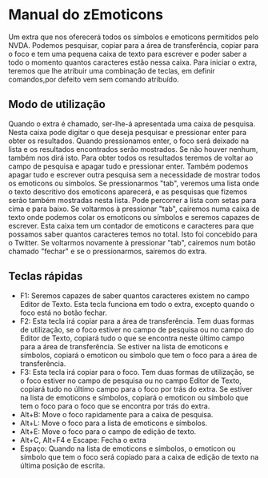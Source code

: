 # Manual do zEmoticons
Um extra que nos oferecerá todos os símbolos e emoticons permitidos pelo NVDA.
Podemos pesquisar, copiar para a área de transferência, copiar para o foco e tem uma pequena caixa de texto para escrever e poder saber a todo o momento quantos caracteres estão nessa caixa.
Para iniciar o extra, teremos que lhe atribuir uma combinação de teclas, em definir comandos,por defeito vem sem comando atribuído.
## Modo de utilização
Quando o extra é chamado, ser-lhe-á apresentada uma caixa de pesquisa.
Nesta caixa pode digitar o que deseja pesquisar e pressionar enter para obter os resultados.
Quando pressionamos enter, o foco será deixado na lista e os resultados encontrados serão mostrados. Se não houver nenhum, também nos dirá isto.
Para obter todos os resultados teremos de voltar ao campo de pesquisa e apagar tudo e pressionar enter. Também podemos apagar tudo e escrever outra pesquisa sem a necessidade de mostrar todos os emoticons ou símbolos.
Se pressionarmos \"tab\", veremos uma lista onde o texto descritivo dos emoticons aparecerá, e as pesquisas que fizemos serão também mostradas nesta lista.
Pode percorrer a lista com setas para cima e para baixo.
Se voltarmos à pressionar \"tab\", cairemos numa caixa de texto onde podemos colar os emoticons ou símbolos e seremos capazes de escrever. Esta caixa tem um contador de emoticons e caracteres para que possamos saber quantos caracteres temos no total. Isto foi concebido para o Twitter.
Se voltarmos novamente à pressionar \"tab\", cairemos num botão chamado \"fechar\" e se o pressionarmos, sairemos do extra.
## Teclas rápidas
* F1: Seremos capazes de saber quantos caracteres existem no campo Editor de Texto.
Esta tecla funciona em todo o extra, excepto quando o foco está no botão fechar.
* F2: Esta tecla irá copiar para a área de transferência.
Tem duas formas de utilização, se o foco estiver no campo de pesquisa ou no campo do Editor de Texto, copiará tudo o que se encontra neste último campo para a área de transferência.
Se estiver na lista de emoticons e símbolos, copiará o emoticon ou símbolo que tem o foco para a área de transferência.
* F3: Esta tecla irá copiar para o foco.
Tem duas formas de utilização, se o foco estiver no campo de pesquisa ou no campo Editor de Texto, copiará tudo no último campo para o foco por trás do extra.
Se estiver na lista de emoticons e símbolos, copiará o emoticon ou símbolo que tem o foco para o foco que se encontra por trás do extra.
* Alt+B: Move o foco rapidamente para a caixa de pesquisa.
* Alt+L: Move o foco para a lista de emoticons e símbolos.
* Alt+E: Move o foco para o campo de edição de texto.
* Alt+C, Alt+F4 e Escape: Fecha o extra
* Espaço: Quando na lista de emoticons e símbolos, o emoticon ou símbolo que tem o foco será copiado para a caixa de edição de texto na última posição de escrita.
















































































































































































